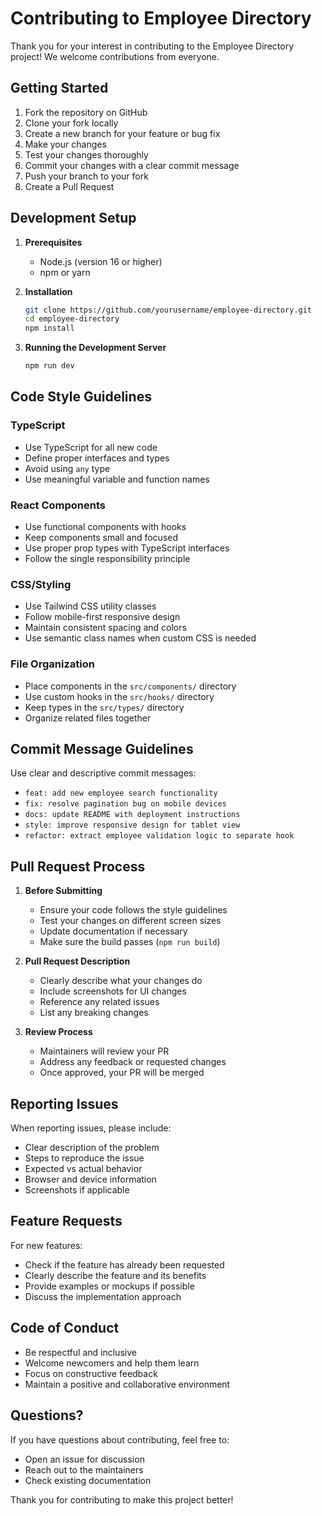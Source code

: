 # Contributing to Employee Directory

Thank you for your interest in contributing to the Employee Directory project! We welcome contributions from everyone.

## Getting Started

1. Fork the repository on GitHub
2. Clone your fork locally
3. Create a new branch for your feature or bug fix
4. Make your changes
5. Test your changes thoroughly
6. Commit your changes with a clear commit message
7. Push your branch to your fork
8. Create a Pull Request

## Development Setup

1. **Prerequisites**
   - Node.js (version 16 or higher)
   - npm or yarn

2. **Installation**
   ```bash
   git clone https://github.com/yourusername/employee-directory.git
   cd employee-directory
   npm install
   ```

3. **Running the Development Server**
   ```bash
   npm run dev
   ```

## Code Style Guidelines

### TypeScript
- Use TypeScript for all new code
- Define proper interfaces and types
- Avoid using `any` type
- Use meaningful variable and function names

### React Components
- Use functional components with hooks
- Keep components small and focused
- Use proper prop types with TypeScript interfaces
- Follow the single responsibility principle

### CSS/Styling
- Use Tailwind CSS utility classes
- Follow mobile-first responsive design
- Maintain consistent spacing and colors
- Use semantic class names when custom CSS is needed

### File Organization
- Place components in the `src/components/` directory
- Use custom hooks in the `src/hooks/` directory
- Keep types in the `src/types/` directory
- Organize related files together

## Commit Message Guidelines

Use clear and descriptive commit messages:

- `feat: add new employee search functionality`
- `fix: resolve pagination bug on mobile devices`
- `docs: update README with deployment instructions`
- `style: improve responsive design for tablet view`
- `refactor: extract employee validation logic to separate hook`

## Pull Request Process

1. **Before Submitting**
   - Ensure your code follows the style guidelines
   - Test your changes on different screen sizes
   - Update documentation if necessary
   - Make sure the build passes (`npm run build`)

2. **Pull Request Description**
   - Clearly describe what your changes do
   - Include screenshots for UI changes
   - Reference any related issues
   - List any breaking changes

3. **Review Process**
   - Maintainers will review your PR
   - Address any feedback or requested changes
   - Once approved, your PR will be merged

## Reporting Issues

When reporting issues, please include:

- Clear description of the problem
- Steps to reproduce the issue
- Expected vs actual behavior
- Browser and device information
- Screenshots if applicable

## Feature Requests

For new features:

- Check if the feature has already been requested
- Clearly describe the feature and its benefits
- Provide examples or mockups if possible
- Discuss the implementation approach

## Code of Conduct

- Be respectful and inclusive
- Welcome newcomers and help them learn
- Focus on constructive feedback
- Maintain a positive and collaborative environment

## Questions?

If you have questions about contributing, feel free to:

- Open an issue for discussion
- Reach out to the maintainers
- Check existing documentation

Thank you for contributing to make this project better!